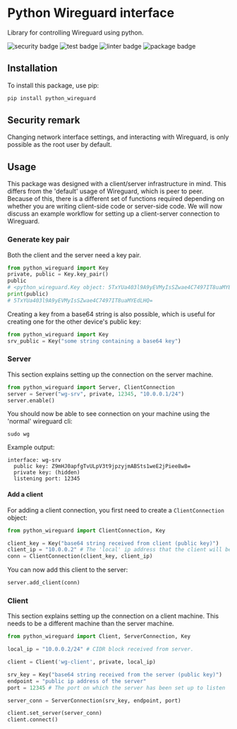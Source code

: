 # Python Wireguard interface
Library for controlling Wireguard using python.

![security badge](https://github.com/jarnoaxel/python-wireguard/actions/workflows/codeql-analysis.yml/badge.svg)
![test badge](https://github.com/jarnoaxel/python-wireguard/actions/workflows/build-test.yml/badge.svg)
![linter badge](https://github.com/jarnoaxel/python-wireguard/actions/workflows/pylint.yml/badge.svg)
![package badge](https://github.com/jarnoaxel/python-wireguard/actions/workflows/python-publish.yml/badge.svg)

## Installation
To install this package, use pip:

```bash
pip install python_wireguard
```

## Security remark
Changing network interface settings, and interacting with Wireguard, is only possible as the root user by default.

## Usage
This package was designed with a client/server infrastructure in mind. This differs from the 'default' usage of Wireguard, which is peer to peer. Because of this, there is a different set of functions required depending on whether you are writing client-side code or server-side code. We will now discuss an example workflow for setting up a client-server connection to Wireguard.

### Generate key pair
Both the client and the server need a key pair.

```python
from python_wireguard import Key
private, public = Key.key_pair()
public
# <python_wireguard.Key object: 5TxYUa403l9A9yEVMyIsSZwae4C7497IT8uaMYEdLHQ=>
print(public)
# 5TxYUa403l9A9yEVMyIsSZwae4C7497IT8uaMYEdLHQ=
```

Creating a key from a base64 string is also possible, which is useful for creating one for the other device's public key:
```python
from python_wireguard import Key
srv_public = Key("some string containing a base64 key")
```

### Server
This section explains setting up the connection on the server machine.

```python
from python_wireguard import Server, ClientConnection
server = Server("wg-srv", private, 12345, "10.0.0.1/24")
server.enable()
```
You should now be able to see connection on your machine using the 'normal' wireguard cli:
```shell
sudo wg
```
Example output:
```
interface: wg-srv
  public key: Z9mHJ0apfgTvULpV3t9jpzyjmABSts1weE2jPiee8w8=
  private key: (hidden)
  listening port: 12345
```
#### Add a client
For adding a client connection, you first need to create a `ClientConnection` object:
```python
from python_wireguard import ClientConnection, Key

client_key = Key("base64 string received from client (public key)")
client_ip = "10.0.0.2" # The 'local' ip address that the client will be assigned.
conn = ClientConnection(client_key, client_ip)
```

You can now add this client to the server:
```python
server.add_client(conn)
```

### Client
This section explains setting up the connection on a client machine. This needs to be a different machine than the server machine.
```python
from python_wireguard import Client, ServerConnection, Key

local_ip = "10.0.0.2/24" # CIDR block received from server.

client = Client('wg-client', private, local_ip)

srv_key = Key("base64 string received from the server (public key)")
endpoint = "public ip address of the server"
port = 12345 # The port on which the server has been set up to listen

server_conn = ServerConnection(srv_key, endpoint, port)

client.set_server(server_conn)
client.connect()
```
